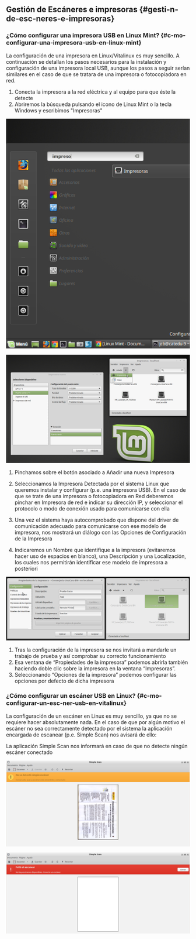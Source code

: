 ## Gestión de Escáneres e impresoras {#gesti-n-de-esc-neres-e-impresoras}

### ¿Cómo configurar una impresora USB en Linux Mint? {#c-mo-configurar-una-impresora-usb-en-linux-mint}

La configuración de una impresora en Linux/Vitalinux es muy sencillo. A continuación se detallan los pasos necesarios para la instalación y configuración de una impresora local USB, aunque los pasos a seguir serían similares en el caso de que se tratara de una impresora o fotocopiadora en red.

1.  Conecta la impresora a la red eléctrica y al equipo para que éste la detecte
2.  Abriremos la búsqueda pulsando el icono de Linux Mint o la tecla Windows y escribimos &quot;Impresoras&quot;

![](/images/image23.png)

![](/images/image3.png)

1.  Pinchamos sobre el botón asociado a Añadir una nueva Impresora
2.  Seleccionamos la Impresora Detectada por el sistema Linux que queremos instalar y configurar (p.e. una impresora USB). En el caso de que se trate de una impresora o fotocopiadora en Red deberemos pinchar en Impresora de red e indicar su dirección IP, y seleccionar el protocolo o modo de conexión usado para comunicarse con ella

1.  Una vez el sistema haya autocomprobado que dispone del driver de comunicación adecuado para comunicarse con ese modelo de impresora, nos mostrará un diálogo con las Opciones de Configuración de la Impresora

1.  Indicaremos un Nombre que identifique a la impresora (evitaremos hacer uso de espacios en blanco), una Descripción y una Localización, los cuales nos permitirán identificar ese modelo de impresora a posteriori

![](/images/image62.png)

1.  Tras la configuración de la impresora se nos invitará a mandarle un trabajo de prueba y así comprobar su correcto funcionamiento
2.  Esa ventana de “Propiedades de la impresora” podemos abrirla también haciendo doble clic sobre la impresora en la ventana “Impresoras”.
3.  Seleccionando “Opciones de la impresora” podemos configurar las opciones por defecto de dicha impresora


### ¿Cómo configurar un escáner USB en Linux? {#c-mo-configurar-un-esc-ner-usb-en-vitalinux}

La configuración de un escáner en Linux es muy sencillo, ya que no se requiere hacer absolutamente nada. En el caso de que por algún motivo el escáner no sea correctamente detectado por el sistema la aplicación encargada de escanear (p.e. Simple Scan) nos avisará de ello:

La aplicación Simple Scan nos informará en caso de que no detecte ningún escáner conectado

![](/images/image31.png)

![](/images/image29.png)
